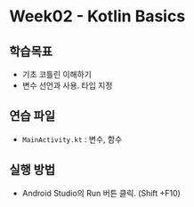 # Week02 - Kotlin Basics

## 학습목표
- 기초 코틀린 이해하기
- 변수 선언과 사용. 타입 지정

## 연습 파일
- `MainActivity.kt` : 변수, 함수

## 실행 방법
- Android Studio의 Run 버튼 클릭. (Shift +F10)